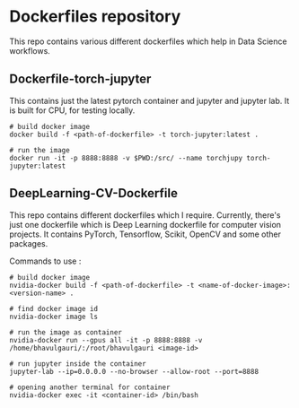 # Dockerfiles repository

This repo contains various different dockerfiles which help in Data Science workflows. 


## Dockerfile-torch-jupyter

This contains just the latest pytorch container and jupyter and jupyter lab. It is built for CPU, for testing locally. 

```
# build docker image
docker build -f <path-of-dockerfile> -t torch-jupyter:latest .

# run the image
docker run -it -p 8888:8888 -v $PWD:/src/ --name torchjupy torch-jupyter:latest
```	


## DeepLearning-CV-Dockerfile

This repo contains different dockerfiles which I require. Currently, there's just one dockerfile which is Deep Learning dockerfile for computer vision projects. It contains PyTorch, Tensorflow, Scikit, OpenCV and some other packages.   

Commands to use :   

```
# build docker image
nvidia-docker build -f <path-of-dockerfile> -t <name-of-docker-image>:<version-name> .

# find docker image id
nvidia-docker image ls

# run the image as container
nvidia-docker run --gpus all -it -p 8888:8888 -v /home/bhavulgauri/:/root/bhavulgauri <image-id>

# run jupyter inside the container
jupyter-lab --ip=0.0.0.0 --no-browser --allow-root --port=8888

# opening another terminal for container
nvidia-docker exec -it <container-id> /bin/bash
```
